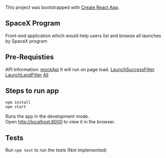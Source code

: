 This project was bootstrapped with [Create React App](https://github.com/facebook/create-react-app).

## SpaceX Program

Front-end application which would help users list and browse all launches by SpaceX program

## Pre-Requisties

API Information:
[mockApi](https://api.spaceXdata.com/v3/launches?limit=100) It will run on page load.
[LaunchSuccessFilter](https://api.spaceXdata.com/v3/launches?limit=100&launch_success=true) 
[LaunchLandFilter](https://api.spaceXdata.com/v3/launches?limit=100&launch_success=true&land_success=true)
[All](https://api.spaceXdata.com/v3/launches?limit=100&launch_success=true&land_success=true&launch_year=2014)

## Steps to run app

```
npm install
npm start

```
Runs the app in the development mode.<br />
Open [http://localhost:8000](http://localhost:8000) to view it in the browser.

## Tests 
Run `npm test` to run the tests (Not implemented)
